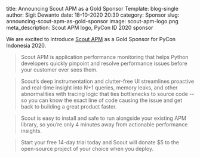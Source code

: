 title: Announcing Scout APM as a Gold Sponsor
Template: blog-single
author: Sigit Dewanto
date: 18-10-2020 20:30
category: Sponsor
slug: announcing-scout-apm-as-gold-sponsor
image: scout-apm-logo.png
meta_description: Scout APM logo, PyCon ID 2020 sponsor

We are excited to introduce [Scout APM](https://scoutapm.com/) as a Gold Sponsor for PyCon Indonesia 2020.

>Scout APM is application performance monitoring that helps Python developers quickly pinpoint and resolve performance issues before your customer ever sees them.

>Scout’s deep instrumentation and clutter-free UI streamlines proactive and real-time insight into N+1 queries, memory leaks, and other abnormalities with tracing logic that ties bottlenecks to source code -- so you can know the exact line of code causing the issue and get back to building a great product faster.

>Scout is easy to install and safe to run alongside your existing APM library, so you’re only 4 minutes away from actionable performance insights.

>Start your free 14-day trial today and Scout will donate $5 to the open-source project of your choice when you deploy.